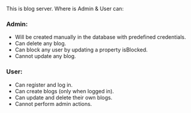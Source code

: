 This is blog server.
Where is Admin & User can:

### Admin:

- Will be created manually in the database with predefined credentials.
- Can delete any blog.
- Can block any user by updating a property isBlocked.
- Cannot update any blog.

### User:

- Can register and log in.
- Can create blogs (only when logged in).
- Can update and delete their own blogs.
- Cannot perform admin actions.
